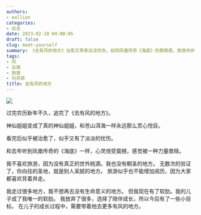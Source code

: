```yaml
---
authors:
- eallion
categories:
- 日志
date: 2023-02-28 04:00:05
draft: false
slug: meet-yourself
summary: 《去有风的地方》治愈又带来淡淡忧伤，如同凤凰传奇《海底》的救赎感。旅游并非世外桃源，只是他人厌倦的风景，背着井走无法真正增加阅历。如今儿子成为软肋，选择陪伴成长，未来将带他去更多有风的地方。
tags:
- 风
- 云南
- 旅游
- 刘亦菲
title: 去有风的地方
---
```

![](/assets/images/posts/2023/02/meetyourself.jpg)

过完农历新年不久，追完了《去有风的地方》。

神仙姐姐变成了真的神仙姐姐，和苍山洱海一样永远那么赏心悦目。

看完后似乎被治愈了，似乎又有了淡淡的忧伤。

和去年听到凤凰传奇的《海底》一样，心灵倍受震撼，感觉被一种力量救赎。

我不喜欢旅游，因为没有真正的世外桃源。我也没有朝圣的地方。
无数次的验证了，你向往的圣地，就是别人呆腻的地方。
旅游似乎也不能增加阅历，因为大家都喜欢背着井走。

我走过很多地方，我不想再去没有生命意义的地方。
但我现在有了软肋。我的儿子成了我唯一的软肋。
我放弃了很多，选择了陪伴成长，所以今后有了一些小目标。
在儿子的成长过程中，需要带着他去更多有风的地方。